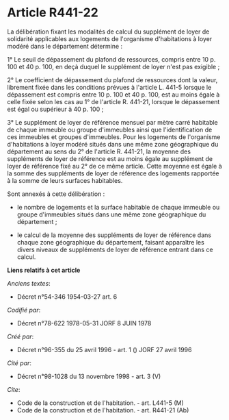 # Article R441-22

La délibération fixant les modalités de calcul du supplément de loyer de solidarité applicables aux logements de l'organisme
d'habitations à loyer modéré dans le département détermine :

1° Le seuil de dépassement du plafond de ressources, compris entre 10 p. 100 et 40 p. 100, en deçà duquel le supplément de
loyer n'est pas exigible ;

2° Le coefficient de dépassement du plafond de ressources dont la valeur, librement fixée dans les conditions prévues à
l'article L. 441-5 lorsque le dépassement est compris entre 10 p. 100 et 40 p. 100, est au moins égale à celle fixée selon
les cas au 1° de l'article R. 441-21, lorsque le dépassement est égal ou supérieur à 40 p. 100 ;

3° Le supplément de loyer de référence mensuel par mètre carré habitable de chaque immeuble ou groupe d'immeubles ainsi que
l'identification de ces immeubles et groupes d'immeubles. Pour les logements de l'organisme d'habitations à loyer modéré
situés dans une même zone géographique du département au sens du 2° de l'article R. 441-21, la moyenne des suppléments de
loyer de référence est au moins égale au supplément de loyer de référence fixé au 2° de ce même article. Cette moyenne est
égale à la somme des suppléments de loyer de référence des logements rapportée à la somme de leurs surfaces habitables.

Sont annexés à cette délibération :

- le nombre de logements et la surface habitable de chaque immeuble ou groupe d'immeubles situés dans une même zone
géographique du département ;

- le calcul de la moyenne des suppléments de loyer de référence dans chaque zone géographique du département, faisant
apparaître les divers niveaux de suppléments de loyer de référence entrant dans ce calcul.

**Liens relatifs à cet article**

_Anciens textes_:

  - Décret n°54-346 1954-03-27 art. 6

_Codifié par_:

  - Décret n°78-622 1978-05-31 JORF 8 JUIN 1978

_Créé par_:

  - Décret n°96-355 du 25 avril 1996 - art. 1 () JORF 27 avril 1996

_Cité par_:

  - Décret n°98-1028 du 13 novembre 1998 - art. 3 (V)

_Cite_:

  - Code de la construction et de l'habitation. - art. L441-5 (M)
  - Code de la construction et de l'habitation. - art. R441-21 (Ab)
